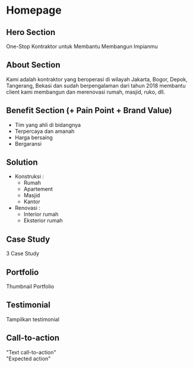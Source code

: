 # Homepage

## Hero Section
One-Stop Kontraktor untuk Membantu Membangun Impianmu

## About Section
Kami adalah kontraktor yang beroperasi di wilayah Jakarta, Bogor, Depok, Tangerang, Bekasi dan sudah berpengalaman dari tahun 2018 membantu client kami membangun dan merenovasi rumah, masjid, ruko, dll.

## Benefit Section (+ Pain Point + Brand Value)
- Tim yang ahli di bidangnya
- Terpercaya dan amanah
- Harga bersaing
- Bergaransi

## Solution
- Konstruksi :
  - Rumah
  - Apartement
  - Masjid
  - Kantor
- Renovasi :
  - Interior rumah
  - Eksterior rumah

## Case Study
3 Case Study

## Portfolio
Thumbnail Portfolio

## Testimonial
Tampilkan testimonial

## Call-to-action
"Text call-to-action"   
"Expected action"